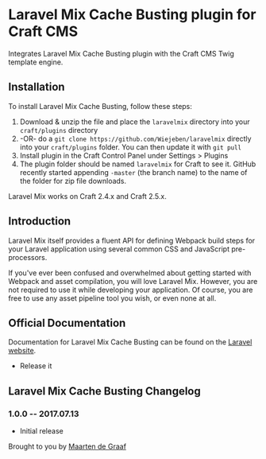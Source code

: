 # Laravel Mix Cache Busting plugin for Craft CMS

Integrates Laravel Mix Cache Busting plugin with the Craft CMS Twig template engine.

## Installation

To install Laravel Mix Cache Busting, follow these steps:

1. Download & unzip the file and place the `laravelmix` directory into your `craft/plugins` directory
2.  -OR- do a `git clone https://github.com/Wiejeben/laravelmix` directly into your `craft/plugins` folder.  You can then update it with `git pull`
3. Install plugin in the Craft Control Panel under Settings > Plugins
4. The plugin folder should be named `laravelmix` for Craft to see it.  GitHub recently started appending `-master` (the branch name) to the name of the folder for zip file downloads.

Laravel Mix works on Craft 2.4.x and Craft 2.5.x.

## Introduction

Laravel Mix itself provides a fluent API for defining Webpack build steps for your Laravel application using several common CSS and JavaScript pre-processors.

If you've ever been confused and overwhelmed about getting started with Webpack and asset compilation, you will love Laravel Mix. However, you are not required to use it while developing your application. Of course, you are free to use any asset pipeline tool you wish, or even none at all.

## Official Documentation

Documentation for Laravel Mix Cache Busting can be found on the [Laravel website](https://laravel.com/docs/5.4/mix#versioning-and-cache-busting).

* Release it

## Laravel Mix Cache Busting Changelog

### 1.0.0 -- 2017.07.13

* Initial release

Brought to you by [Maarten de Graaf](http://maarten.co.uk)